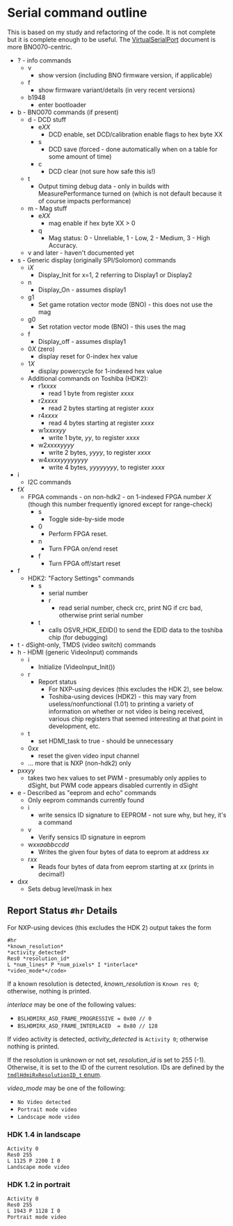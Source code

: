 # Serial command outline

This is based on my study and refactoring of the code. It is not complete but it
is complete enough to be useful. The [VirtualSerialPort](VirtualSerialPort.md)
document is more BNO070-centric.

- ? - info commands
  - v
    - show version (including BNO firmware version, if applicable)
  - f
    - show firmware variant/details (in very recent versions)
  - b1948
    - enter bootloader
- b - BNO070 commands (if present)
  - d - DCD stuff
    - e*XX*
      - DCD enable, set DCD/calibration enable flags to hex byte XX
    - s
      - DCD save (forced - done automatically when on a table for some amount of
        time)
    - c
      - DCD clear (not sure how safe this is!)
  - t
    - Output timing debug data - only in builds with MeasurePerformance turned
      on (which is not default because it of course impacts performance)
  - m - Mag stuff
    - e*XX*
      - mag enable if hex byte XX > 0
    - q
      - Mag status:  0 - Unreliable, 1 - Low, 2 - Medium, 3 - High Accuracy.
  - v and later - haven't documented yet
- s - Generic display (originally SPI/Solomon) commands
  - i*X*
    - Display_Init for x=1, 2 referring to Display1 or Display2
  - n
    - Display_On - assumes display1
  - g1
    - Set game rotation vector mode (BNO) - this does not use the mag
  - g0
    - Set rotation vector mode (BNO) - this uses the mag
  - f
    - Display_off - assumes display1
  - 0*X* (zero)
    - display reset for 0-index hex value
  - 1*X*
    - display powercycle for 1-indexed hex value
  - Additional commands on Toshiba (HDK2):
    - r1*xxxx*
      - read 1 byte from register *xxxx*
    - r2*xxxx*
      - read 2 bytes starting at register *xxxx*
    - r4*xxxx*
      - read 4 bytes starting at register *xxxx*
    - w1*xxxxyy*
      - write 1 byte, *yy*, to register *xxxx*
    - w2*xxxxyyyy*
      - write 2 bytes, *yyyy*, to register *xxxx*
    - w4*xxxxyyyyyyyy*
      - write 4 bytes, *yyyyyyyy*, to register *xxxx*
- i
  - I2C commands
- f*X*
  - FPGA commands - on non-hdk2 - on 1-indexed FPGA number *X* (though this
    number frequently ignored except for range-check)
    - s
      - Toggle side-by-side mode
    - 0
      - Perform FPGA reset.
    - n
      - Turn FPGA on/end reset
    - f
      - Turn FPGA off/start reset
- f
  - HDK2: "Factory Settings" commands
    - s
      - serial number
      - r
        - read serial number, check crc, print NG if crc bad, otherwise print serial number
    - t
      - calls OSVR_HDK_EDID() to send the EDID data to the toshiba chip (for debugging)
- t - dSight-only, TMDS (video switch) commands
- h - HDMI (generic VideoInput) commands
  - i
    - Initialize (VideoInput_Init())
  - r
    - Report status
      - For NXP-using devices (this excludes the HDK 2), see below.
      - Toshiba-using devices (HDK2) - this may vary from useless/nonfunctional
        (1.01) to printing a variety of information on whether or not video is
        being received, various chip registers that seemed interesting at that
        point in development, etc.
  - t
    - set HDMI_task to true - should be unnecessary
  - 0*xx*
    - reset the given video input channel
  - ... more that is NXP (non-hdk2) only
- p*xxyy*
  - takes two hex values to set PWM - presumably only applies to dSight, but PWM
    code appears disabled currently in dSight
- e - Described as "eeprom and echo" commands
  - Only eeprom commands currently found
  - i
    - write sensics ID signature to EEPROM - not sure why, but hey, it's a command
  - v
    - Verify sensics ID signature in eeprom
  - w*xxaabbccdd*
    - Writes the given four bytes of data to eeprom at address *xx*
  - r*xx*
    - Reads four bytes of data from eeprom starting at *xx* (prints in decimal!)
- d*xx*
  - Sets debug level/mask in hex

## Report Status `#hr` Details

For NXP-using devices (this excludes the HDK 2) output takes the form

```none
#hr
*known_resolution*
*activity_detected*
Res0 *resolution_id*
L *num_lines* P *num_pixels* I *interlace*
*video_mode*</code>
```

If a known resolution is detected, *known_resolution* is `Known res 0`;
otherwise, nothing is printed.

*interlace* may be one of the following values:

- `BSLHDMIRX_ASD_FRAME_PROGRESSIVE = 0x00 // 0`
- `BSLHDMIRX_ASD_FRAME_INTERLACED  = 0x80 // 128`

If video activity is detected, *activity_detected* is `Activity 0`; otherwise
nothing is printed.

If the resolution is unknown or not set, *resolution_id* is set to 255 (-1).
Otherwise, it is set to the ID of the current resolution. IDs are defined by the
[`tmdlHdmiRxResolutionID_t` enum](https://github.com/OSVR/OSVR-HDK-MCU-Firmware/blob/main/Source%20code/Embedded/src/NXP/tmdlHdmiRx_Types.h#L332).

*video_mode* may be one of the following:

- `No Video detected`
- `Portrait mode video`
- `Landscape mode video`

### HDK 1.4 in landscape

```none
Activity 0 
Res0 255 
L 1125 P 2200 I 0 
Landscape mode video
```

### HDK 1.2 in portrait

```none
Activity 0
Res0 255
L 1943 P 1128 I 0
Portrait mode video
```

